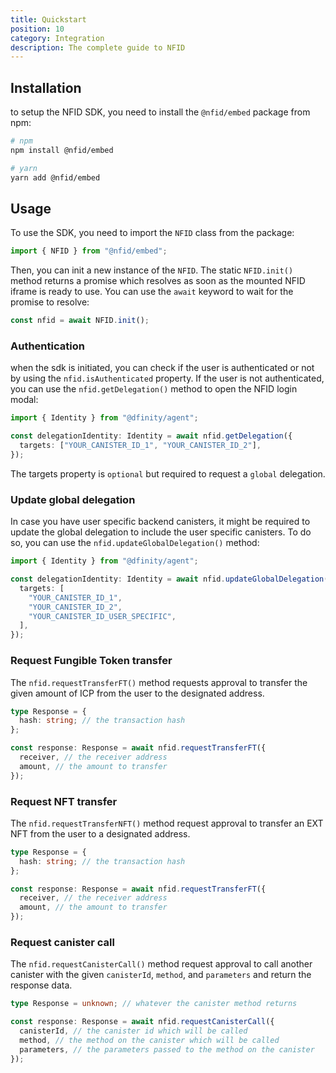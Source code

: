 ```yaml
---
title: Quickstart
position: 10
category: Integration
description: The complete guide to NFID
---
```


## Installation

to setup the NFID SDK, you need to install the `@nfid/embed` package from npm:

```bash
# npm
npm install @nfid/embed

# yarn
yarn add @nfid/embed
```

## Usage

To use the SDK, you need to import the `NFID` class from the package:

```ts
import { NFID } from "@nfid/embed";
```

Then, you can init a new instance of the `NFID`. The static `NFID.init()` method returns a promise which resolves as soon as the mounted NFID iframe is ready to use. You can use the `await` keyword to wait for the promise to resolve:

```ts
const nfid = await NFID.init();
```

### Authentication

when the sdk is initiated, you can check if the user is authenticated or not by using the `nfid.isAuthenticated` property. If the user is not authenticated, you can use the `nfid.getDelegation()` method to open the NFID login modal:

```ts
import { Identity } from "@dfinity/agent";

const delegationIdentity: Identity = await nfid.getDelegation({
  targets: ["YOUR_CANISTER_ID_1", "YOUR_CANISTER_ID_2"],
});
```

The targets property is `optional` but required to request a `global` delegation.

### Update global delegation

In case you have user specific backend canisters, it might be required to update the global delegation to include the user specific canisters. To do so, you can use the `nfid.updateGlobalDelegation()` method:

```ts
import { Identity } from "@dfinity/agent";

const delegationIdentity: Identity = await nfid.updateGlobalDelegation({
  targets: [
    "YOUR_CANISTER_ID_1",
    "YOUR_CANISTER_ID_2",
    "YOUR_CANISTER_ID_USER_SPECIFIC",
  ],
});
```

### Request Fungible Token transfer

The `nfid.requestTransferFT()` method requests approval to transfer the given amount of ICP from the user to the designated address.

```ts
type Response = {
  hash: string; // the transaction hash
};

const response: Response = await nfid.requestTransferFT({
  receiver, // the receiver address
  amount, // the amount to transfer
});
```

### Request NFT transfer

The `nfid.requestTransferNFT()` method request approval to transfer an EXT NFT from the user to a designated address.

```ts
type Response = {
  hash: string; // the transaction hash
};

const response: Response = await nfid.requestTransferFT({
  receiver, // the receiver address
  amount, // the amount to transfer
});
```

### Request canister call

The `nfid.requestCanisterCall()` method request approval to call another canister with the given `canisterId`, `method`, and `parameters` and return the response data.

```ts
type Response = unknown; // whatever the canister method returns

const response: Response = await nfid.requestCanisterCall({
  canisterId, // the canister id which will be called
  method, // the method on the canister which will be called
  parameters, // the parameters passed to the method on the canister
});
```
